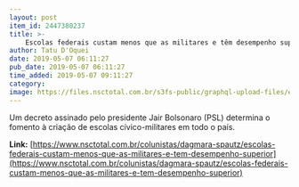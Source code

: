 ```yaml
---
layout: post
item_id: 2447380237
title: >-
    Escolas federais custam menos que as militares e têm desempenho superior no Enem
author: Tatu D'Oquei
date: 2019-05-07 06:11:27
pub_date: 2019-05-07 06:11:27
time_added: 2019-05-07 09:11:27
category: 
image: https://files.nsctotal.com.br/s3fs-public/graphql-upload-files/escola%20foto%20tadeu%20vilani%20ag%20rbs.jpg?ZsmDEnyEkRZWB5JBfoe3SyIIdD3ZRxOy
---
```


Um decreto assinado pelo presidente Jair Bolsonaro (PSL) determina o fomento à criação de escolas cívico-militares em todo o país.

**Link:** [https://www.nsctotal.com.br/colunistas/dagmara-spautz/escolas-federais-custam-menos-que-as-militares-e-tem-desempenho-superior](https://www.nsctotal.com.br/colunistas/dagmara-spautz/escolas-federais-custam-menos-que-as-militares-e-tem-desempenho-superior)

